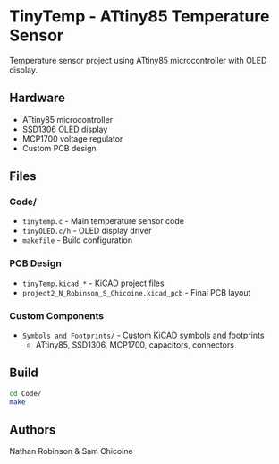 # TinyTemp - ATtiny85 Temperature Sensor

Temperature sensor project using ATtiny85 microcontroller with OLED display.

## Hardware
- ATtiny85 microcontroller
- SSD1306 OLED display
- MCP1700 voltage regulator
- Custom PCB design

## Files

### Code/
- `tinytemp.c` - Main temperature sensor code
- `tinyOLED.c/h` - OLED display driver
- `makefile` - Build configuration

### PCB Design
- `tinyTemp.kicad_*` - KiCAD project files
- `project2_N_Robinson_S_Chicoine.kicad_pcb` - Final PCB layout

### Custom Components
- `Symbols and Footprints/` - Custom KiCAD symbols and footprints
  - ATtiny85, SSD1306, MCP1700, capacitors, connectors

## Build
```bash
cd Code/
make
```

## Authors
Nathan Robinson & Sam Chicoine
